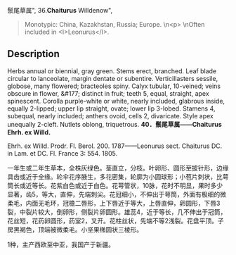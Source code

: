 鬃尾草属",
36.**Chaiturus** Willdenow",

> Monotypic: China, Kazakhstan, Russia; Europe.&#x0D;\n&lt;p&gt;&#x0D;\nOften included in &lt;I&gt;Leonurus&lt;/I&gt;.

## Description
Herbs annual or biennial, gray green. Stems erect, branched. Leaf blade circular to lanceolate, margin dentate or subentire. Verticillasters sessile, globose, many flowered; bracteoles spiny. Calyx tubular, 10-veined; veins obscure in flower, &amp;#177; distinct in fruit; teeth 5, equal, straight, apex spinescent. Corolla purple-white or white, nearly included, glabrous inside, equally 2-lipped; upper lip straight, ovate; lower lip 3-lobed. Stamens 4, subequal, nearly included; anthers ovoid, cells 2, divaricate. Style apex unequally 2-cleft. Nutlets oblong, triquetrous.
**40．鬃尾草属——Chaiturus Ehrh. ex Willd.**

Ehrh. ex Willd. Prodr. Fl. Berol. 200. 1787——Leonurus sect. Chaiturus DC. in Lam. et DC. Fl. France 3: 554. 1805.

一年生或二年生草本，全株灰绿色。茎直立，分枝。叶卵形、圆形至披针形，边缘具齿或近于全缘。轮伞花序腋生，多花密集，轮廓为小圆球形；小苞片刺状，比萼筒长或近等长。花紫白色或近于白色。花萼管状，10脉，花时不明显，果时多少显著，齿5，等大，直伸，先端刺尖。花冠细小，不伸出于萼筒，外面有极细的微柔毛，内面无毛环，冠檐二唇形，上下唇近于等大，上唇直伸，卵圆形，下唇3裂，中裂片较大，倒卵形，侧裂片卵圆形。雄蕊4，近于等长，几不伸出于冠筒，花丝短，花药卵圆形，药室2，叉开。花柱丝状，先端不等2浅裂。花盘平顶。子房黑褐色，顶端被微柔毛。小坚果椭圆状三棱形。

1种，主产西欧至中亚，我国产于新疆。
